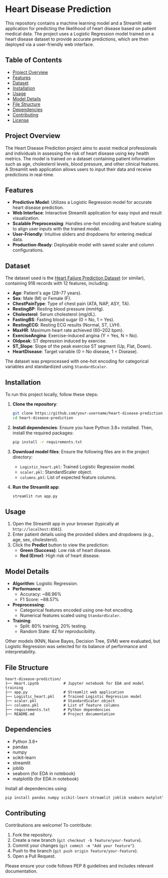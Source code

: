 # Heart Disease Prediction

This repository contains a machine learning model and a Streamlit web application for predicting the likelihood of heart disease based on patient medical data. The project uses a Logistic Regression model trained on a heart disease dataset to provide accurate predictions, which are then deployed via a user-friendly web interface.

## Table of Contents
- [Project Overview](#project-overview)
- [Features](#features)
- [Dataset](#dataset)
- [Installation](#installation)
- [Usage](#usage)
- [Model Details](#model-details)
- [File Structure](#file-structure)
- [Dependencies](#dependencies)
- [Contributing](#contributing)
- [License](#license)

## Project Overview
The Heart Disease Prediction project aims to assist medical professionals and individuals in assessing the risk of heart disease using key health metrics. The model is trained on a dataset containing patient information such as age, cholesterol levels, blood pressure, and other clinical features. A Streamlit web application allows users to input their data and receive predictions in real-time.

## Features
- **Predictive Model**: Utilizes a Logistic Regression model for accurate heart disease prediction.
- **Web Interface**: Interactive Streamlit application for easy input and result visualization.
- **Scalable Preprocessing**: Handles one-hot encoding and feature scaling to align user inputs with the trained model.
- **User-Friendly**: Intuitive sliders and dropdowns for entering medical data.
- **Production-Ready**: Deployable model with saved scaler and column configurations.

## Dataset
The dataset used is the [Heart Failure Prediction Dataset](https://www.kaggle.com/datasets/fedesoriano/heart-failure-prediction) (or similar), containing 918 records with 12 features, including:
- **Age**: Patient's age (28–77 years).
- **Sex**: Male (M) or Female (F).
- **ChestPainType**: Type of chest pain (ATA, NAP, ASY, TA).
- **RestingBP**: Resting blood pressure (mmHg).
- **Cholesterol**: Serum cholesterol (mg/dL).
- **FastingBS**: Fasting blood sugar (0 = No, 1 = Yes).
- **RestingECG**: Resting ECG results (Normal, ST, LVH).
- **MaxHR**: Maximum heart rate achieved (60–202 bpm).
- **ExerciseAngina**: Exercise-induced angina (Y = Yes, N = No).
- **Oldpeak**: ST depression induced by exercise.
- **ST_Slope**: Slope of the peak exercise ST segment (Up, Flat, Down).
- **HeartDisease**: Target variable (0 = No disease, 1 = Disease).

The dataset was preprocessed with one-hot encoding for categorical variables and standardized using `StandardScaler`.

## Installation
To run this project locally, follow these steps:

1. **Clone the repository**:
   ```bash
   git clone https://github.com/your-username/heart-disease-prediction.git
   cd heart-disease-prediction
   ```

2. **Install dependencies**:
   Ensure you have Python 3.8+ installed. Then, install the required packages:
   ```bash
   pip install -r requirements.txt
   ```

3. **Download model files**:
   Ensure the following files are in the project directory:
   - `Logistic_heart.pkl`: Trained Logistic Regression model.
   - `scaler.pkl`: StandardScaler object.
   - `columns.pkl`: List of expected feature columns.

4. **Run the Streamlit app**:
   ```bash
   streamlit run app.py
   ```

## Usage
1. Open the Streamlit app in your browser (typically at `http://localhost:8501`).
2. Enter patient details using the provided sliders and dropdowns (e.g., age, sex, cholesterol).
3. Click the **Predict** button to view the prediction:
   - **Green (Success)**: Low risk of heart disease.
   - **Red (Error)**: High risk of heart disease.

## Model Details
- **Algorithm**: Logistic Regression.
- **Performance**:
  - Accuracy: ~86.96%
  - F1 Score: ~88.57%
- **Preprocessing**:
  - Categorical features encoded using one-hot encoding.
  - Numerical features scaled using `StandardScaler`.
- **Training**:
  - Split: 80% training, 20% testing.
  - Random State: 42 for reproducibility.

Other models (KNN, Naive Bayes, Decision Tree, SVM) were evaluated, but Logistic Regression was selected for its balance of performance and interpretability.

## File Structure
```
heart-disease-prediction/
├── Heart.ipynb           # Jupyter notebook for EDA and model training
├── app.py                # Streamlit web application
├── Logistic_heart.pkl    # Trained Logistic Regression model
├── scaler.pkl            # StandardScaler object
├── columns.pkl           # List of feature columns
├── requirements.txt      # Python dependencies
├── README.md             # Project documentation
```

## Dependencies
- Python 3.8+
- pandas
- numpy
- scikit-learn
- streamlit
- joblib
- seaborn (for EDA in notebook)
- matplotlib (for EDA in notebook)

Install all dependencies using:
```bash
pip install pandas numpy scikit-learn streamlit joblib seaborn matplotlib
```

## Contributing
Contributions are welcome! To contribute:
1. Fork the repository.
2. Create a new branch (`git checkout -b feature/your-feature`).
3. Commit your changes (`git commit -m "Add your feature"`).
4. Push to the branch (`git push origin feature/your-feature`).
5. Open a Pull Request.

Please ensure your code follows PEP 8 guidelines and includes relevant documentation.